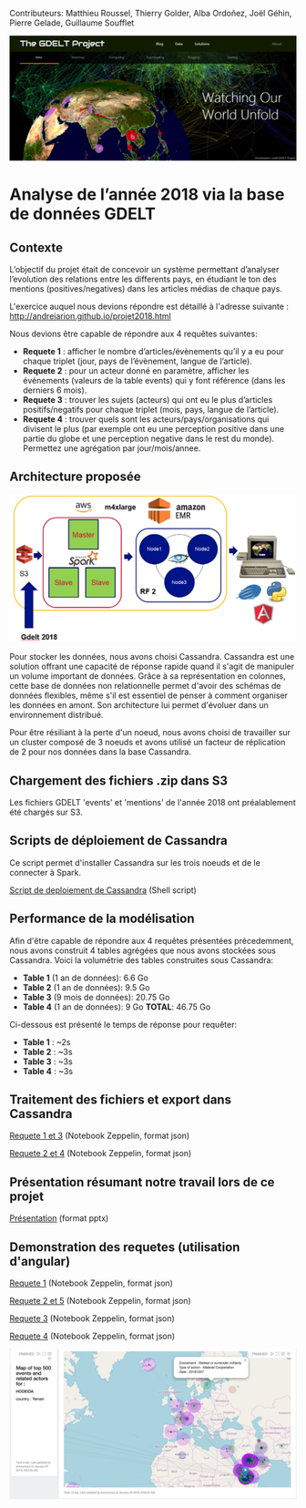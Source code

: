 Contributeurs: Matthieu Roussel, Thierry Golder, Alba Ordoñez, Joël Géhin, Pierre Gelade, Guillaume Soufflet

![Gdelt](https://github.com/albao11/GDELT2018_Analysis/blob/master/GDELTProjectmainpage.png)
# Analyse de l’année 2018 via la base de données GDELT

## Contexte
L’objectif du projet était de concevoir un système permettant d’analyser l’evolution des relations entre les differents pays, en étudiant le ton des mentions (positives/negatives) dans les articles médias de chaque pays.

L'exercice auquel nous devions répondre est détaillé à l'adresse suivante :
http://andreiarion.github.io/projet2018.html

Nous devions être capable de répondre aux 4 requêtes suivantes:
- **Requete 1** : afficher le nombre d’articles/évènements qu’il y a eu pour chaque triplet (jour, pays de l’évènement, langue de l’article).
- **Requete 2** : pour un acteur donné en paramètre, afficher les événements (valeurs de la table events) qui y font référence (dans les derniers 6 mois).
- **Requete 3** : trouver les sujets (acteurs) qui ont eu le plus d’articles positifs/negatifs pour chaque triplet (mois, pays, langue de l’article).
- **Requete 4** : trouver quels sont les acteurs/pays/organisations qui divisent le plus (par exemple ont eu une perception positive dans une partie du globe et une perception negative dans le rest du monde). Permettez une agrégation par jour/mois/annee.

## Architecture proposée

![Architecture](https://github.com/albao11/GDELT2018_Analysis/blob/master/Architecture.PNG)

Pour stocker les données, nous avons choisi Cassandra. Cassandra est une solution offrant une capacité de réponse rapide quand il s'agit de manipuler un volume important de données. 
Grâce à sa représentation en colonnes, cette base de données non relationnelle permet d'avoir des schémas de données flexibles, 
même s'il est essentiel de penser à comment organiser les données en amont. Son architecture lui permet d'évoluer dans un environnement distribué.

Pour être résiliant à la perte d'un noeud, nous avons choisi de travailler sur un cluster composé de 3 noeuds et avons utilisé un facteur de réplication de 2 pour nos données dans la base Cassandra.

## Chargement des fichiers .zip dans S3

Les fichiers GDELT 'events' et 'mentions' de l'année 2018 ont préalablement été chargés sur S3.

## Scripts de déploiement de Cassandra

Ce script permet d'installer Cassandra sur les trois noeuds et de le connecter à Spark.

[Script de deploiement de Cassandra](https://github.com/albao11/GDELT2018_Analysis/blob/master/deployCassandra/install_cassandra.sh) (Shell script)

## Performance de la modélisation

Afin d'être capable de répondre aux 4 requêtes présentées précedemment, nous avons construit 4 tables agrégées 
que nous  avons stockées sous Cassandra. 
Voici la volumétrie des tables construites sous Cassandra:
- **Table 1** (1 an de données): 6.6 Go
- **Table 2** (1 an de données): 9.5 Go
- **Table 3** (9 mois de données): 20.75 Go
- **Table 4** (1 an de données): 9 Go
**TOTAL**: 46.75 Go

Ci-dessous est présenté le temps de réponse pour requêter:
- **Table 1** : ~2s
- **Table 2** : ~3s
- **Table 3** : ~3s
- **Table 4** : ~3s

## Traitement des fichiers et export dans Cassandra

[Requete 1 et 3](https://github.com/albao11/GDELT2018_Analysis/blob/master/Gdelt-ETLChargCassandraReq1et3.json) (Notebook Zeppelin, format json)

[Requete 2 et 4](https://github.com/albao11/GDELT2018_Analysis/blob/master/Gdelt-ETLChargCassandraRequete2et4.json) (Notebook Zeppelin, format json)

## Présentation résumant notre travail lors de ce projet

[Présentation](https://github.com/albao11/GDELT2018_Analysis/blob/master/Projet_NoSQL_presentation_vFINAL.pptx) (format pptx)

## Demonstration des requetes (utilisation d'angular)

[Requete 1](https://github.com/albao11/GDELT2018_Analysis/blob/master/Gdelt_Requete1.json) (Notebook Zeppelin, format json)

[Requete 2 et 5](https://github.com/albao11/GDELT2018_Analysis/blob/master/Gdelt%20-%20Requ%C3%AAte2.json) (Notebook Zeppelin, format json)

[Requete 3](https://github.com/albao11/GDELT2018_Analysis/blob/master/Gdelt_Requete3.json) (Notebook Zeppelin, format json)

[Requete 4](https://github.com/albao11/GDELT2018_Analysis/blob/master/Gdelt%20-%20Requ%C3%AAte4%20.json) (Notebook Zeppelin, format json)

![Req2](https://github.com/albao11/GDELT2018_Analysis/blob/master/Carte_Requete2.png)

